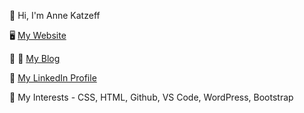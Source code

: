 👋 Hi, I'm Anne Katzeff

🖥 <a href="https://www.askdesign.biz">My Website</a>

💬 🌱 <a href="https://www.askdesign.biz/blog">My Blog</a>

📧 <a href="https://www.linkedin.com/in/annekatzeff/">My LinkedIn Profile</a>

🔭 My Interests - CSS, HTML, Github, VS Code, WordPress, Bootstrap



<!--
**askdesign/askdesign** is a ✨ _special_ ✨ repository because its `README.md` (this file) appears on your GitHub profile.

Here are some ideas to get you started:

- 🔭 I’m currently working on ...
- 🌱 I’m currently learning ...
- 👯 I’m looking to collaborate on ...
- 🤔 I’m looking for help with ...
- 💬 Ask me about ...
- 📫 How to reach me: ...
- 😄 Pronouns: ...
- ⚡ Fun fact: ...
-->
